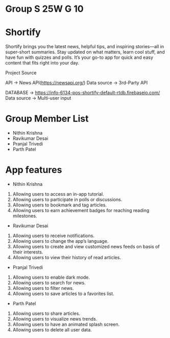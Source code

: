 # Group S 25W G 10


# Shortify
Shortify brings you the latest news, helpful tips, and inspiring stories—all in super-short summaries. Stay updated on what matters, learn cool stuff, and have fun with quizzes and polls. It’s your go-to app for quick and easy content that fits right into your day.

Project Source

API -> News API(https://newsapi.org/)
Data source ->  3rd-Party API

DATABASE -> https://info-6134-pos-shortify-default-rtdb.firebaseio.com/
Data source -> Multi-user input


# Group Member List
- Nithin Krishna
- Ravikumar Desai
- Pranjal Trivedi
- Parth Patel

# App features

- Nithin Krishna

1. Allowing users to access an in-app tutorial.
2. Allowing users to participate in polls or discussions.
3. Allowing users to bookmark and tag articles.
4. Allowing users to earn achievement badges for reaching reading milestones.

- Ravikumar Desai
1. Allowing users to receive notifications.  
2. Allowing users to change the app’s language.  
3. Allowing users to create and view customized news feeds on basis of their interests. 
4. Allowing users to view their history of read articles.

- Pranjal Trivedi

1. Allowing users to enable dark mode.
2. Allowing users to search for news.
3. Allowing users to filter news.
4. Allowing users to save articles to a favorites list.

- Parth Patel

1. ⁠Allowing users to share articles.  
2. ⁠Allowing users to visualize news trends.  
3. ⁠Allowing users to have an animated splash screen.  
4. ⁠Allowing users to delete all user data.  